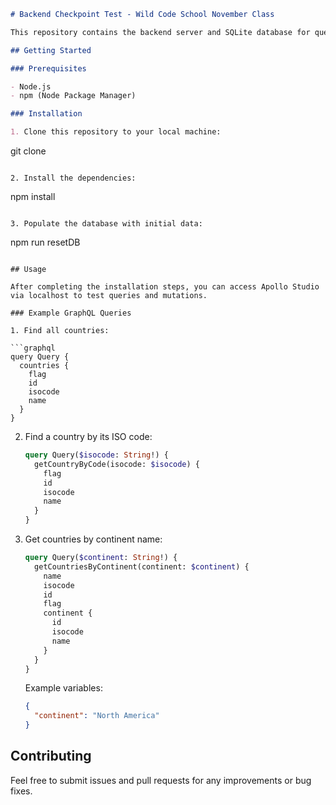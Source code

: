 ```markdown
# Backend Checkpoint Test - Wild Code School November Class

This repository contains the backend server and SQLite database for querying countries and their corresponding continents. It was developed as part of the Wild Code School November class checkpoint test.

## Getting Started

### Prerequisites

- Node.js
- npm (Node Package Manager)

### Installation

1. Clone this repository to your local machine:

   ```
   git clone [<repository-url>](https://github.com/ricardomrcruz)
   ```

2. Install the dependencies:

   ```
   npm install
   ```

3. Populate the database with initial data:

   ```
   npm run resetDB
   ```

## Usage

After completing the installation steps, you can access Apollo Studio via localhost to test queries and mutations.

### Example GraphQL Queries

1. Find all countries:

   ```graphql
   query Query {
     countries {
       flag
       id
       isocode
       name
     }
   }
   ```

2. Find a country by its ISO code:

   ```graphql
   query Query($isocode: String!) {
     getCountryByCode(isocode: $isocode) {
       flag
       id
       isocode
       name
     }
   }
   ```

3. Get countries by continent name:

   ```graphql
   query Query($continent: String!) {
     getCountriesByContinent(continent: $continent) {
       name
       isocode
       id
       flag
       continent {
         id
         isocode                
         name
       }
     }
   }
   ```

   Example variables:
   ```json
   {  
     "continent": "North America"
   }
   ```

## Contributing

Feel free to submit issues and pull requests for any improvements or bug fixes.


```

